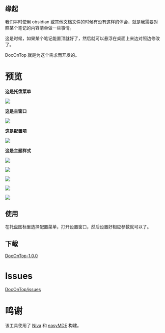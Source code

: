 ## 缘起

我们平时使用 obsidian 或其他文档文件的时候有没有这样的体会，就是我需要对照某个笔记的内容清单做一些事情。

这是时候，如果某个笔记能置顶就好了，然后就可以悬浮在桌面上来边对照边修改了。

DocOnTop 就是为这个需求而开发的。

# 预览


**这是托盘菜单**

![](https://cdn.jsdelivr.net/gh/wish5115/Niva-DocOnTop@main/screenshots/app-20240402200049126.png)

**这是主窗口**

![](https://cdn.jsdelivr.net/gh/wish5115/Niva-DocOnTop@main/screenshots/app-20240402195913205.png)

**这是配置项**

![](https://cdn.jsdelivr.net/gh/wish5115/Niva-DocOnTop@main/screenshots/app-20240405153218437.png)

**这是主题样式**

![](https://cdn.jsdelivr.net/gh/wish5115/Niva-DocOnTop@main/screenshots/theme-list.png)

<div>

![](https://cdn.jsdelivr.net/gh/wish5115/Niva-DocOnTop@main/screenshots/theme-default.png)

![](https://cdn.jsdelivr.net/gh/wish5115/Niva-DocOnTop@main/screenshots/theme-monokai.png)

![](https://cdn.jsdelivr.net/gh/wish5115/Niva-DocOnTop@main/screenshots/theme-solarized-light.png)

![](https://cdn.jsdelivr.net/gh/wish5115/Niva-DocOnTop@main/screenshots/theme-solarized-dark.png)

</div>


## 使用

在托盘图标里选择配置菜单，打开设置窗口，然后设置好相应参数就可以了。

## 下载

[DocOnTop-1.0.0](https://github.com/wish5115/Niva-DocOnTop/releases/tag/1.0.0)

# Issues

[DocOnTop/issues](https://github.com/wish5115/Niva-DocOnTop/issues)

# 鸣谢

该工具使用了 [Niva](https://bramblex.github.io/niva/) 和 [easyMDE](https://github.com/Ionaru/easy-markdown-editor) 构建。